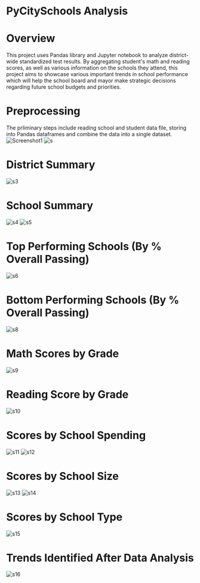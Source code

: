# PyCitySchools Analysis
# Overview
This project uses Pandas library and Jupyter notebook to analyze district-wide standardized test results.
By aggregating student's math and reading scores, as well as various information on the schools they attend,
this project aims to showcase various important trends in school performance which will help the school board
and mayor make strategic decisions regarding future school budgets and priorities.

# Preprocessing 
The prliminary steps include reading school and student data file, storing into Pandas dataframes and combine the data into
a single dataset.
![Screenshot1](https://user-images.githubusercontent.com/64758297/103396410-c016da00-4af8-11eb-9f49-28b9615652cf.PNG)
![s](https://user-images.githubusercontent.com/64758297/103396708-4da6f980-4afa-11eb-8f09-abf9b5ce60e0.PNG)

# District Summary
![s3](https://user-images.githubusercontent.com/64758297/103411489-e1e28200-4b35-11eb-88a0-1676662ba21b.PNG)

# School Summary
![s4](https://user-images.githubusercontent.com/64758297/103411662-c6c44200-4b36-11eb-8852-32b8e9428820.PNG)
![s5](https://user-images.githubusercontent.com/64758297/103411693-f115ff80-4b36-11eb-9601-a8d127294e4a.PNG)

# Top Performing Schools (By % Overall Passing)
![s6](https://user-images.githubusercontent.com/64758297/103412288-fb85c880-4b39-11eb-8d9f-4976f68be661.PNG)

# Bottom Performing Schools (By % Overall Passing)
![s8](https://user-images.githubusercontent.com/64758297/103412297-02144000-4b3a-11eb-99d3-af7f3c78757e.PNG)

# Math Scores by Grade
![s9](https://user-images.githubusercontent.com/64758297/103412542-3c321180-4b3b-11eb-9df9-a6b8aba1b9dd.PNG)

# Reading Score by Grade
![s10](https://user-images.githubusercontent.com/64758297/103412543-3ccaa800-4b3b-11eb-9fcb-b5630935a940.PNG)

# Scores by School Spending
![s11](https://user-images.githubusercontent.com/64758297/103412544-3ccaa800-4b3b-11eb-9444-33ed3c421733.PNG)
![s12](https://user-images.githubusercontent.com/64758297/103412623-b8c4f000-4b3b-11eb-94b0-277b3d21d287.PNG)

# Scores by School Size
![s13](https://user-images.githubusercontent.com/64758297/103412833-ae572600-4b3c-11eb-92b3-bfd34482de32.PNG)
![s14](https://user-images.githubusercontent.com/64758297/103412834-ae572600-4b3c-11eb-91af-3cd7f99ab1be.PNG)

# Scores by School Type
![s15](https://user-images.githubusercontent.com/64758297/103412835-aeefbc80-4b3c-11eb-954a-be4b5f66834c.PNG)

# Trends Identified After Data Analysis
![s16](https://user-images.githubusercontent.com/64758297/103413235-499ccb00-4b3e-11eb-9395-48de3626a0c4.PNG)







